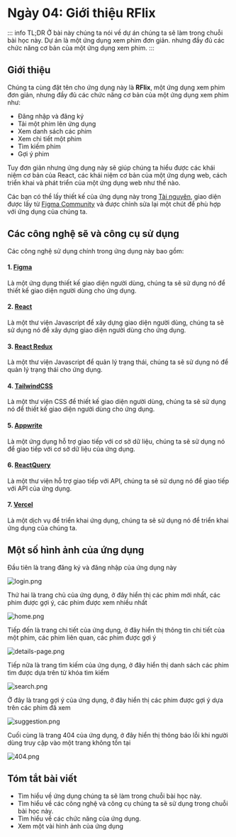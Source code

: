 # Ngày 04: Giới thiệu RFlix

::: info TL;DR
Ở bài này chúng ta nói về dự án chúng ta sẽ làm trong chuỗi bài học này. Dự án là một ứng dụng xem phim đơn giản. nhưng
đầy đủ các chức năng cơ bản của một ứng dụng xem phim.
:::

## Giới thiệu

Chúng ta cùng đặt tên cho ứng dụng này là **RFlix**, một ứng dụng xem phim đơn giản, nhưng đầy đủ các chức năng cơ bản
của một ứng dụng xem phim như:

- Đăng nhập và đăng ký
- Tải một phim lên ứng dụng
- Xem danh sách các phim
- Xem chi tiết một phim
- Tìm kiếm phim
- Gợi ý phim

Tuy đơn giản nhưng ứng dụng này sẽ giúp chúng ta hiểu được các khái niệm cơ bản của React, các khái niệm cơ bản của một
ứng dụng web, cách triển khai và phát triển của một ứng dụng web như thế nào.

Các bạn có thể lấy thiết kế của ứng dụng này trong [Tài nguyên](/summarize/resources.html#giao-dien-nguoi-dung), giao
diện được
lấy từ [Figma Community](https://www.figma.com/community) và được chỉnh sửa lại một chút để phù hợp với ứng dụng của
chúng ta.

## Các công nghệ sẽ và công cụ sử dụng

Các công nghệ sử dụng chính trong ứng dụng này bao gồm:

#### 1. [Figma](https://www.figma.com/)

Là một ứng dụng thiết kế giao diện người dùng, chúng ta sẽ sử dụng nó để thiết kế giao diện người dùng cho ứng dụng.

#### 2. [React](https://reactjs.org/)

Là một thư viện Javascript để xây dựng giao diện người dùng, chúng ta sẽ sử dụng nó để xây dựng giao diện người dùng cho
ứng dụng.

#### 3. [React Redux](https://react-redux.js.org/)

Là một thư viện Javascript để quản lý trạng thái, chúng ta sẽ sử dụng nó để quản lý trạng thái cho ứng dụng.

#### 4. [TailwindCSS](https://tailwindcss.com/)

Là một thư viện CSS để thiết kế giao diện người dùng, chúng ta sẽ sử dụng nó để thiết kế giao diện người dùng cho ứng
dụng.

#### 5. [Appwrite](https://appwrite.io/)

Là một ứng dụng hỗ trợ giao tiếp với cơ sở dữ liệu, chúng ta sẽ sử dụng nó để giao tiếp với cơ sở dữ liệu của ứng dụng.

#### 6. [ReactQuery](https://react-query.tanstack.com/)

Là một thư viện hỗ trợ giao tiếp với API, chúng ta sẽ sử dụng nó để giao tiếp với API của ứng dụng.

#### 7. [Vercel](https://vercel.com/)

Là một dịch vụ để triển khai ứng dụng, chúng ta sẽ sử dụng nó để triển khai ứng dụng của chúng ta.

## Một số hình ảnh của ứng dụng

Đầu tiên là trang đăng ký và đăng nhập của ứng dụng này

![login.png](/day-04/images/login.png "Trang đăng nhập của ứng dụng")

Thứ hai là trang chủ của ứng dụng, ở đây hiển thị các phim mới nhất, các phim được gợi ý, các phim được xem nhiều nhất

![home.png](/day-04/images/home.png "Trang chủ của ứng dụng")

Tiếp đến là trang chi tiết của ứng dụng, ở đây hiển thị thông tin chi tiết của một phim, các phim liên quan, các phim
được gợi ý

![details-page.png](/day-04/images/details-page.png "Trang chi tiết của ứng dụng")

Tiếp nữa là trang tìm kiếm của ứng dụng, ở đây hiển thị danh sách các phim tìm được dựa trên từ khóa tìm kiếm

![search.png](/day-04/images/search.png)

Ở đây là trang gợi ý của ứng dụng, ở đây hiển thị các phim được gợi ý dựa trên các phim đã xem

![suggestion.png](/day-04/images/suggestion.png "Trang gợi ý của ứng dụng")

Cuối cùng là trang 404 của ứng dụng, ở đây hiển thị thông báo lỗi khi người dùng truy cập vào một trang không tồn tại

![404.png](/day-04/images/404.png "Trang 404 của ứng dụng")

## Tóm tắt bài viết

- Tìm hiểu về ứng dụng chúng ta sẽ làm trong chuỗi bài học này.
- Tìm hiểu về các công nghệ và công cụ chúng ta sẽ sử dụng trong chuỗi bài học này.
- Tìm hiểu về các chức năng của ứng dụng.
- Xem một vài hình ảnh của ứng dụng

